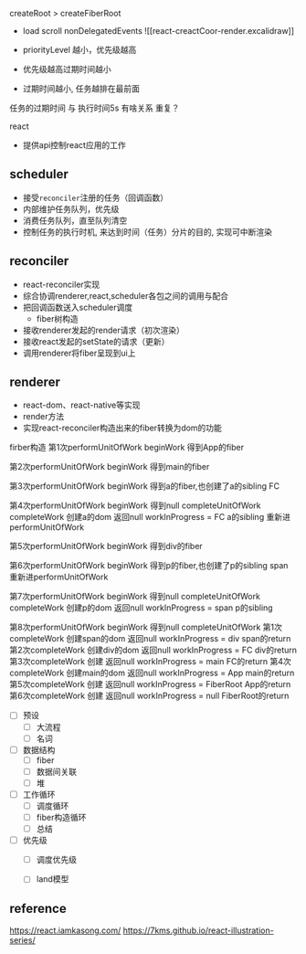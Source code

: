 createRoot > createFiberRoot

- load scroll nonDelegatedEvents
![[react-creactCoor-render.excalidraw]]

- priorityLevel 越小，优先级越高
- 优先级越高过期时间越小
- 过期时间越小, 任务越排在最前面

任务的过期时间 与 执行时间5s 有啥关系  重复？

react
- 提供api控制react应用的工作

## scheduler
- 接受`reconciler`注册的任务（回调函数）
- 内部维护任务队列，优先级
- 消费任务队列，直至队列清空
- 控制任务的执行时机, 来达到时间（任务）分片的目的, 实现可中断渲染

## reconciler
- react-reconciler实现
- 综合协调renderer,react,scheduler各包之间的调用与配合
- 把回调函数送入scheduler调度
	- fiber树构造
- 接收renderer发起的render请求（初次渲染）
- 接收react发起的setState的请求（更新）
- 调用renderer将fiber呈现到ui上

## renderer
- react-dom、react-native等实现
- render方法
- 实现react-reconciler构造出来的fiber转换为dom的功能


firber构造
第1次performUnitOfWork
beginWork 得到App的fiber

第2次performUnitOfWork
beginWork 得到main的fiber

第3次performUnitOfWork
beginWork 得到a的fiber,也创建了a的sibling FC

第4次performUnitOfWork
beginWork 得到null
completeUnitOfWork
	completeWork 创建a的dom 返回null
	workInProgress = FC a的sibling 重新进performUnitOfWork

第5次performUnitOfWork
beginWork 得到div的fiber

第6次performUnitOfWork
beginWork 得到p的fiber,也创建了p的sibling span 重新进performUnitOfWork

第7次performUnitOfWork
beginWork 得到null
completeUnitOfWork
	completeWork 创建p的dom 返回null
	workInProgress = span p的sibling

第8次performUnitOfWork
beginWork 得到null
completeUnitOfWork
	第1次completeWork 创建span的dom 返回null
	workInProgress = div span的return
	第2次completeWork 创建div的dom 返回null
	workInProgress = FC div的return
	第3次completeWork 创建 返回null
	workInProgress = main FC的return
	第4次completeWork 创建main的dom 返回null
	workInProgress = App main的return
	第5次completeWork 创建 返回null
	workInProgress = FiberRoot App的return
	第6次completeWork 创建 返回null
	workInProgress = null FiberRoot的return

- [ ] 预设
	- [ ] 大流程
	- [ ] 名词
- [ ] 数据结构
	- [ ] fiber
	- [ ] 数据间关联
	- [ ] 堆
- [ ] 工作循环
	- [ ] 调度循环
	- [ ] fiber构造循环
	- [ ] 总结
- [ ] 优先级
	- [ ] 调度优先级
	- [ ] land模型


## reference

<https://react.iamkasong.com/>
<https://7kms.github.io/react-illustration-series/>